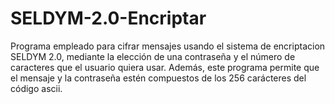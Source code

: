 # SELDYM-2.0-Encriptar
Programa empleado para cifrar mensajes usando el sistema de encriptacion SELDYM 2.0, mediante la elección de una contraseña y el número de caracteres que el usuario quiera usar. Además, este programa permite que el mensaje y la contraseña estén compuestos de los 256 carácteres del código ascii.
